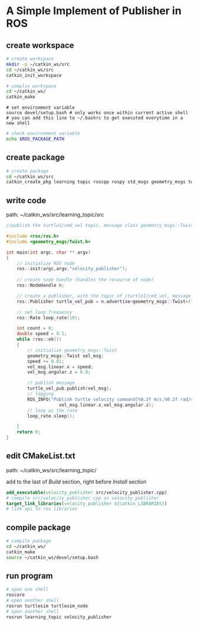 # A Simple Implement of Publisher in ROS

## create workspace

```bash
# create workspace
mkdir -p ~/catkin_ws/src
cd ~/catkin_ws/src
catkin_init_workspace
```

```bash
# complie workspace
cd ~/catkin_ws/
catkin_make
```

```shell
# set environment variable
source devel/setup.bash # only works once within current active shell
# you can add this line to ~/.bashrc to get executed everytime in a new shell
```

```bash
# check environment variable
echo $ROS_PACKAGE_PATH
```

## create package

```bash
# create package
cd ~/catkin_ws/src
catkin_create_pkg learning topic roscpp rospy std_msgs geometry_msgs turtlesim 
```

## write code

path: ~/catkin_ws/src/learning_topic/src

```c++
//publish the turtle1/cmd_vel topic, message class geometry_msgs::Twist

#include <ros/ros.h>
#include <geometry_msgs/Twist.h>

int main(int argc, char ** argv)
{
	// initialize ROS node
	ros::init(argc,argv,"velocity_publisher");
	
	// create node handle (handles the resource of node)
	ros::NodeHandle n;

	// create a publisher, with the topic of /turtle1/cmd_vel, message type geometry_msgs::Twist, queue length 10 (queue is like cache, if too short, may experience drop of frame)
	ros::Publisher turtle_vel_pub = n.advertise<geometry_msgs::Twist>("/turtle1/cmd_vel",10);

	// set loop frequency
	ros::Rate loop_rate(10);

	int count = 0;
	double speed = 0.1;
	while (ros::ok())
	{
		// initialize geometry_msgs::Twist
		geometry_msgs::Twist vel_msg;
		speed += 0.01;
		vel_msg.linear.x = speed;
		vel_msg.angular.z = 0.8;

		// publish message
		turtle_vel_pub.publish(vel_msg);
		// logging
		ROS_INFO("Publish turtle velocity command[%0.2f m/s,%0.2f rad/s]",
					vel_msg.linear.x,vel_msg.angular.z);
		// loop as the rate
		loop_rate.sleep();

	}
	return 0;
}
```

## edit CMakeList.txt

path: ~/catkin_ws/src/learning_topic/

add to the last of *Build* section, right before *Install* section

```cmake
add_executable(velocity_publisher src/velocity_publisher.cpp) 
# compile src/velocity_publisher.cpp as velocity_publisher
target_link_libraries(velocity_publisher ${catkin_LIBRARIES})
# link api to ros libraries
```



##  compile package

```bash
# compile package
cd ~/catkin_ws/
catkin_make
source ~/catkin_ws/devel/setup.bash
```



## run program

``` bash
# open one shell
roscore
# open another shell
rosrun turtlesim turtlesim_node
# open another shell
rosrun learning_topic velocity_publisher
```

